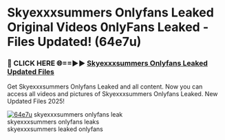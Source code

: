 # Skyexxxsummers Onlyfans Leaked Original Videos 0nlyFans Leaked - Files Updated! (64e7u)

<h3>🔴 CLICK HERE 🌐==►► <a href="https://tinyurl.com/2wckxsce" rel="nofollow">Skyexxxsummers Onlyfans Leaked Updated Files</a></h3>

Get Skyexxxsummers Onlyfans Leaked and all content. Now you can access all videos and pictures of Skyexxxsummers Onlyfans Leaked. New Updated Files 2025!

[![64e7u](https://i.imgur.com/AFduVYN.gif)](https://tinyurl.com/2wckxsce)
skyexxxsummers onlyfans leak<br>
skyexxxsummers onlyfans leaks<br>
skyexxxsummers leaked onlyfans